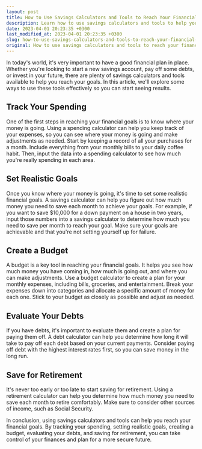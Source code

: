 ```yaml
---
layout: post
title: How to Use Savings Calculators and Tools to Reach Your Financial Goals?
description: Learn how to use savings calculators and tools to help you achieve your financial goals, from tracking your spending to creating a budget and more.
date: 2023-04-01 20:23:35 +0300
last_modified_at: 2023-04-01 20:23:35 +0300
slug: how-to-use-savings-calculators-and-tools-to-reach-your-financial-goals
original: How to use savings calculators and tools to reach your financial goals?
---
```

In today's world, it's very important to have a good financial plan in place. Whether you're looking to start a new savings account, pay off some debts, or invest in your future, there are plenty of savings calculators and tools available to help you reach your goals. In this article, we'll explore some ways to use these tools effectively so you can start seeing results.

## Track Your Spending

One of the first steps in reaching your financial goals is to know where your money is going. Using a spending calculator can help you keep track of your expenses, so you can see where your money is going and make adjustments as needed. Start by keeping a record of all your purchases for a month. Include everything from your monthly bills to your daily coffee habit. Then, input the data into a spending calculator to see how much you're really spending in each area.

## Set Realistic Goals

Once you know where your money is going, it's time to set some realistic financial goals. A savings calculator can help you figure out how much money you need to save each month to achieve your goals. For example, if you want to save $10,000 for a down payment on a house in two years, input those numbers into a savings calculator to determine how much you need to save per month to reach your goal. Make sure your goals are achievable and that you're not setting yourself up for failure.

## Create a Budget

A budget is a key tool in reaching your financial goals. It helps you see how much money you have coming in, how much is going out, and where you can make adjustments. Use a budget calculator to create a plan for your monthly expenses, including bills, groceries, and entertainment. Break your expenses down into categories and allocate a specific amount of money for each one. Stick to your budget as closely as possible and adjust as needed.

## Evaluate Your Debts

If you have debts, it's important to evaluate them and create a plan for paying them off. A debt calculator can help you determine how long it will take to pay off each debt based on your current payments. Consider paying off debt with the highest interest rates first, so you can save money in the long run.

## Save for Retirement

It's never too early or too late to start saving for retirement. Using a retirement calculator can help you determine how much money you need to save each month to retire comfortably. Make sure to consider other sources of income, such as Social Security.

In conclusion, using savings calculators and tools can help you reach your financial goals. By tracking your spending, setting realistic goals, creating a budget, evaluating your debts, and saving for retirement, you can take control of your finances and plan for a more secure future.